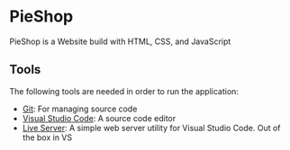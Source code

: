 # PieShop

PieShop is a Website build with HTML, CSS, and JavaScript

## Tools
The following tools are needed in order to run the application:
- [Git](https://git-scm.com/downloads): For managing source code
- [Visual Studio Code](https://code.visualstudio.com/): A source code editor
- [Live Server](https://marketplace.visualstudio.com/items?itemName=ritwickdey.LiveServer): A simple web server utility for Visual Studio Code. Out of the box in VS
